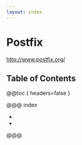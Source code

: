 ```yaml
---
layout: index
---
```

# Postfix

<http://www.postfix.org/>

## Table of Contents

@@toc { headers=false }

@@@ index

- [ ](installation.md)
- [ ](tips.md)

@@@
